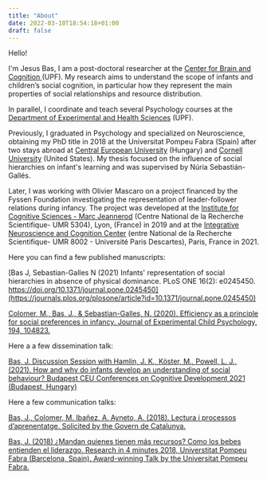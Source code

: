 ```yaml
---
title: "About"
date: 2022-03-10T18:54:18+01:00
draft: false
---
```


Hello! 

I'm Jesus Bas, I am a post-doctoral researcher at the [Center for Brain and Cognition ](https://www.upf.edu/web/cbc)(UPF). My research aims to understand the scope of infants and children’s social cognition, in particular how they represent the main properties of social relationships and resource distribution.

In parallel, I coordinate and teach several Psychology courses at the [Department of Experimental and Health Sciences](https://www.upf.edu/cexs/) (UPF).

Previously, I graduated in Psychology and specialized on Neuroscience, obtaining my PhD title in 2018 at the Universitat Pompeu Fabra (Spain) after two stays abroad at [Central European University](https://www.ceu.edu/) (Hungary) and [Cornell University](https://www.cornell.edu/) (United States). My thesis focused on the influence of social hierarchies on infant's learning and was supervised by Núria Sebastián-Gallés. 

Later, I was  working with Olivier Mascaro on a project financed by the Fyssen Foundation investigating the representation of leader-follower relations during infancy. The project was developed at the [Institute for Cognitive Sciences - Marc Jeannerod](http://www.isc.cnrs.fr/) (Centre National de la Recherche Scientifique- UMR 5304), Lyon, (France) in 2019 and at the [Integrative Neuroscience and Cognition Center](https://baby.biomedicale.parisdescartes.fr/en) (entre National de la Recherche Scientifique- UMR 8002 - Université Paris Descartes), Paris, France in 2021.

Here you can find a few published manuscripts:

[Bas J, Sebastian-Galles N (2021) Infants' representation of social hierarchies in absence of physical dominance. PLoS ONE 16(2): e0245450. https://doi.org/10.1371/journal.pone.0245450](https://journals.plos.org/plosone/article?id=10.1371/journal.pone.0245450)

[Colomer, M., Bas, J., & Sebastian-Galles, N. (2020). Efficiency as a principle for social preferences in infancy. Journal of Experimental Child Psychology, 194, 104823.](https://www.sciencedirect.com/science/article/abs/pii/S0022096519302863?casa_token=qKy4l1gc2IgAAAAA:y_Fd1be4lv_bZqKdV3us0H-vwxkHt6iKxLLRviKTgNLtNLiJ89dkxwvEdP-Ld_5pMUqKKdGK87ZC)

Here a a few dissemination talk:

[Bas, J. Discussion Session with Hamlin, J. K., Köster, M., Powell, L. J., (2021). How and why do infants develop an understanding of social behaviour? Budapest CEU Conferences on Cognitive Development 2021 (Budapest, Hungary)](https://www.youtube.com/watch?v=w8i1bgV4314)

Here a few communication talks:

[Bas, J., Colomer, M. Ibañez, A. Ayneto, A. (2018). Lectura i processos d’aprenentatge. Solicited by the Govern de Catalunya.](http://www.lecturaenveualta.cat/processos-daprenentatge/)

[Bas, J. (2018) ¿Mandan quienes tienen más recursos? Como los bebes entienden el liderazgo. Research in 4 minutes 2018, Universtitat Pompeu Fabra (Barcelona, Spain). Award-winning Talk by the Universitat Pompeu Fabra. ](https://www.youtube.com/watch?v=8Q0N932_kHg)